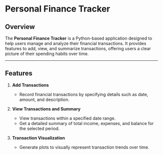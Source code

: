 # Personal Finance Tracker

## Overview
The **Personal Finance Tracker** is a Python-based application designed to help users manage and analyze their financial transactions. It provides features to add, view, and summarize transactions, offering users a clear picture of their spending habits over time.

---

## Features

1. **Add Transactions**
   - Record financial transactions by specifying details such as date, amount, and description.

2. **View Transactions and Summary**
   - View transactions within a specified date range.
   - Get a detailed summary of total income, expenses, and balance for the selected period.

3. **Transaction Visualization**
   - Generate plots to visually represent transaction trends over time.
